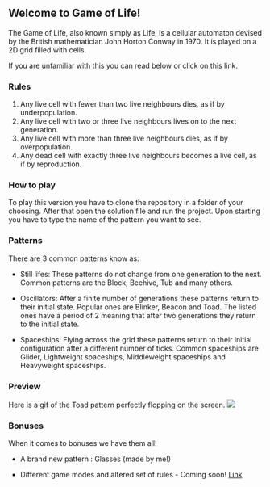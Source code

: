 ## Welcome to Game of Life!

The Game of Life, also known simply as Life, is a cellular automaton devised by the British mathematician John Horton Conway in 1970. It is played on a 2D grid filled with cells.

If you are unfamiliar with this you can read below or click on this [link](https://en.wikipedia.org/wiki/Conway%27s_Game_of_Life).



### Rules 

1. Any live cell with fewer than two live neighbours dies, as if by underpopulation.
2. Any live cell with two or three live neighbours lives on to the next generation.
3. Any live cell with more than three live neighbours dies, as if by overpopulation.
4. Any dead cell with exactly three live neighbours becomes a live cell, as if by reproduction.


### How to play
To play this version you have to clone the repository in a folder of your choosing. After that open the solution file and run the project. Upon starting you have to type the name of the pattern you want to see. 



### Patterns
There are 3 common patterns know as:

- Still lifes:
These patterns do not change from one generation to the next. Common patterns are the Block, Beehive, Tub and many others.

- Oscillators:
After a finite number of generations these patterns return to their initial state. Popular ones are Blinker, Beacon and Toad. The listed ones have a period of 2 meaning that after two generations they return to the initial state.

- Spaceships:
Flying across the grid these patterns return to their initial configuration after a different number of ticks. Common spaceships are Glider, Lightweight spaceships, Middleweight spaceships and Heavyweight spaceships.


### Preview
Here is a gif of the Toad pattern perfectly flopping on the screen.
![](https://media.giphy.com/media/idvb52bjQYiwrhqWTj/giphy.gif)



### Bonuses
When it comes to bonuses we have them all! 

- A brand new pattern : Glasses (made by me!)

- Different game modes and altered set of rules - Coming soon!
[Link](url)
